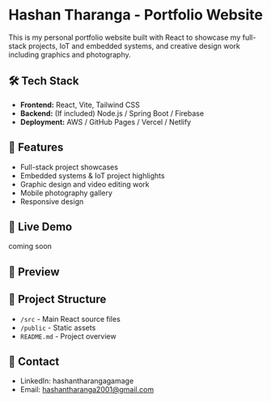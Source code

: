 # Hashan Tharanga - Portfolio Website

This is my personal portfolio website built with React to showcase my full-stack projects, IoT and embedded systems, and creative design work including graphics and photography.

## 🛠 Tech Stack

- **Frontend:** React, Vite, Tailwind CSS
- **Backend:** (If included) Node.js / Spring Boot / Firebase
- **Deployment:** AWS / GitHub Pages / Vercel / Netlify

## 🚀 Features

- Full-stack project showcases
- Embedded systems & IoT project highlights
- Graphic design and video editing work
- Mobile photography gallery
- Responsive design

## 🔗 Live Demo

coming soon

## 📸 Preview



## 📁 Project Structure

- `/src` - Main React source files
- `/public` - Static assets
- `README.md` - Project overview

## 💬 Contact

- LinkedIn: hashantharangagamage
- Email: hashantharanga2001@gmail.com
